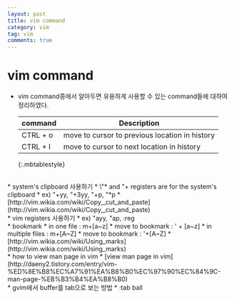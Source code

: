 ```yaml
---
layout: post
title: vim command
category: vim
tag: vim
comments: true
---
```


# vim command
* vim command중에서 알아두면 유용하게 사용할 수 있는 command들에 대하여 정리하였다.


    | command | Description |
    | ------- | ----------- | 
    | CTRL + o | move to cursor to previous location in history |
    | CTRL + I | move to cursor to next location in history | 
    {:.mbtablestyle}  

<br />
* system's clipboard 사용하기
  * \"* and "+ registers are for the system's clipboard
    * ex) "+yy, "+3yy, "+p, "*p
  * [http://vim.wikia.com/wiki/Copy,_cut_and_paste](http://vim.wikia.com/wiki/Copy,_cut_and_paste) 

<br />
* vim registers 사용하기
  * ex) "ayy, "ap, :reg

<br />
* bookmark
  * in one file : m+[a~z]
  * move to bookmark : '  + [a~z]
  * in multiple files : m+[A~Z]
  * move to bookmark : '+[A~Z]
  *  [http://vim.wikia.com/wiki/Using_marks](http://vim.wikia.com/wiki/Using_marks) 

<br />
* how to view man page in vim 
  * [view man page in vim](http://daeny2.tistory.com/entry/vim-%ED%8E%B8%EC%A7%91%EA%B8%B0%EC%97%90%EC%84%9C-man-page-%EB%B3%B4%EA%B8%B0) 
  
<br />
* gvim에서 buffer를 tab으로 보는 방법
  * :tab ball

